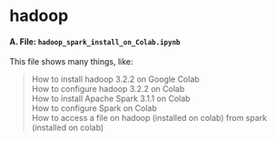 # hadoop
#### A. File: `hadoop_spark_install_on_Colab.ipynb`
This file shows many things, like:
> How to install hadoop 3.2.2 on Google Colab<br>
> How to configure hadoop 3.2.2 on Colab<br>
> How to install Apache Spark 3.1.1 on Colab<br>
> How to configure Spark on Colab<br>
> How to access a file on hadoop (installed on colab) from spark (installed on colab)<br>
